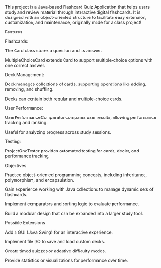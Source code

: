 This project is a Java-based Flashcard Quiz Application that helps users study and review material through interactive digital flashcards. It is designed with an object-oriented structure to facilitate easy extension, customization, and maintenance, originally made for a class project!

Features

Flashcards:

The Card class stores a question and its answer.

MultipleChoiceCard extends Card to support multiple-choice options with one correct answer.

Deck Management:

Deck manages collections of cards, supporting operations like adding, removing, and shuffling.

Decks can contain both regular and multiple-choice cards.

User Performance:

UserPerformanceComparator compares user results, allowing performance tracking and ranking.

Useful for analyzing progress across study sessions.

Testing:

ProjectOneTester provides automated testing for cards, decks, and performance tracking.

Objectives

Practice object-oriented programming concepts, including inheritance, polymorphism, and encapsulation.

Gain experience working with Java collections to manage dynamic sets of flashcards.

Implement comparators and sorting logic to evaluate performance.

Build a modular design that can be expanded into a larger study tool.

Possible Extensions

Add a GUI (Java Swing) for an interactive experience.

Implement file I/O to save and load custom decks.

Create timed quizzes or adaptive difficulty modes.

Provide statistics or visualizations for performance over time.
